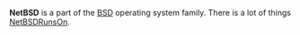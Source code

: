 **NetBSD** is a part of the [BSD](?BSD) operating system family. There is a lot of things [NetBSDRunsOn](?NetBSDRunsOn).
